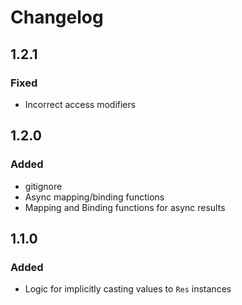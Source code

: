 # Changelog

## 1.2.1

### Fixed

- Incorrect access modifiers

## 1.2.0

### Added

- gitignore
- Async mapping/binding functions
- Mapping and Binding functions for async results

## 1.1.0

### Added

- Logic for implicitly casting values to `Res` instances